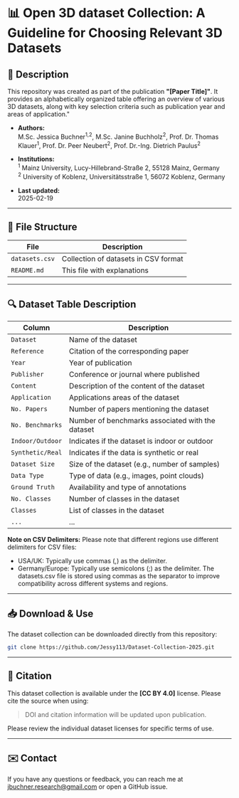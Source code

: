 # 📊 Open 3D dataset Collection: A Guideline for Choosing Relevant 3D Datasets

## 📌 Description

This repository was created as part of the publication **"[Paper Title]"**. It provides an alphabetically organized table offering an overview of various 3D datasets, along with key selection criteria such as publication year and areas of application."

- **Authors:** <br>
  M.Sc. Jessica Buchner<sup>1,2</sup>, M.Sc. Janine Buchholz<sup>2</sup>, Prof. Dr. Thomas Klauer<sup>1</sup>, Prof. Dr. Peer Neubert<sup>2</sup>, Prof. Dr.-Ing. Dietrich Paulus<sup>2</sup> 

- **Institutions:** <br>
  <sup>1</sup> Mainz University, Lucy-Hillebrand-Straße 2, 55128 Mainz, Germany <br>
  <sup>2</sup> University of Koblenz, Universitätsstraße 1, 56072 Koblenz, Germany

- **Last updated:** <br>
    2025-02-19

---

## 📂 File Structure

| File            | Description                              |
| --------------- | ---------------------------------------- |
| `datasets.csv`  | Collection of datasets in CSV format     |
| `README.md`     | This file with explanations              |

---

## 🔍 Dataset Table Description

| Column           | Description                                      |
| ---------------- | ------------------------------------------------ |
| `Dataset`        | Name of the dataset                              |
| `Reference`      | Citation of the corresponding paper              |
| `Year`           | Year of publication                              |
| `Publisher`      | Conference or journal where published            |
| `Content`        | Description of the content of the dataset        |
| `Application`    | Applications areas of the dataset                |
| `No. Papers`     | Number of papers mentioning the dataset          |
| `No. Benchmarks` | Number of benchmarks associated with the dataset |
| `Indoor/Outdoor` | Indicates if the dataset is indoor or outdoor    |
| `Synthetic/Real` | Indicates if the data is synthetic or real       |
| `Dataset Size`   | Size of the dataset (e.g., number of samples)    |
| `Data Type`      | Type of data (e.g., images, point clouds)        |
| `Ground Truth`   | Availability and type of annotations             |
| `No. Classes`    | Number of classes in the dataset                 |
| `Classes`        | List of classes in the dataset                   |
| `...`            | ...                                              |

**Note on CSV Delimiters:**
Please note that different regions use different delimiters for CSV files:
- USA/UK: Typically use commas (,) as the delimiter.
- Germany/Europe: Typically use semicolons (;) as the delimiter.
The datasets.csv file is stored using commas as the separator to improve compatibility across different systems and regions.


---

## 📥 Download & Use

The dataset collection can be downloaded directly from this repository:

```bash
git clone https://github.com/Jessy113/Dataset-Collection-2025.git

```

---

## 🔗 Citation

This dataset collection is available under the **[CC BY 4.0]** license. Please cite the source when using:

> DOI and citation information will be updated upon publication.

Please review the individual dataset licenses for specific terms of use.

---

## ✉️ Contact

If you have any questions or feedback, you can reach me at jbuchner.research@gmail.com or open a GitHub issue.

